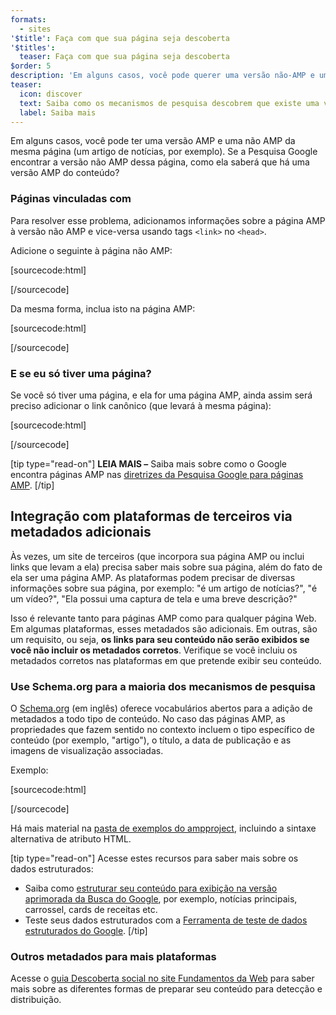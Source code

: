 ```yaml
---
formats:
  - sites
'$title': Faça com que sua página seja descoberta
'$titles':
  teaser: Faça com que sua página seja descoberta
$order: 5
description: 'Em alguns casos, você pode querer uma versão não-AMP e uma versão AMP da mesma página, por exemplo, no caso de um artigo de notícia. Considere o seguinte: se a Busca do Google ...'
teaser:
  icon: discover
  text: Saiba como os mecanismos de pesquisa descobrem que existe uma versão AMP do seu site.
  label: Saiba mais
---
```


Em alguns casos, você pode ter uma versão AMP e uma não AMP da mesma página (um artigo de notícias, por exemplo). Se a Pesquisa Google encontrar a versão não AMP dessa página, como ela saberá que há uma versão AMP do conteúdo?

### Páginas vinculadas com <code><link></code>

Para resolver esse problema, adicionamos informações sobre a página AMP à versão não AMP e vice-versa usando tags `<link>` no `<head>`.

Adicione o seguinte à página não AMP:

[sourcecode:html]

<link rel="amphtml" href="https://www.example.com/url/to/amp/document.html">
[/sourcecode]

Da mesma forma, inclua isto na página AMP:

[sourcecode:html]

<link rel="canonical" href="https://www.example.com/url/to/full/document.html">
[/sourcecode]

### E se eu só tiver uma página?

Se você só tiver uma página, e ela for uma página AMP, ainda assim será preciso adicionar o link canônico (que levará à mesma página):

[sourcecode:html]

<link rel="canonical" href="https://www.example.com/url/to/amp/document.html">
[/sourcecode]

[tip type="read-on"] <strong>LEIA MAIS –</strong> Saiba mais sobre como o Google encontra páginas AMP nas [diretrizes da Pesquisa Google para páginas AMP](https://support.google.com/webmasters/answer/6340290). [/tip]

## Integração com plataformas de terceiros via metadados adicionais <a name="integrate-with-third-party-platforms-through-additional-metadata"></a>

Às vezes, um site de terceiros (que incorpora sua página AMP ou inclui links que levam a ela) precisa saber mais sobre sua página, além do fato de ela ser uma página AMP. As plataformas podem precisar de diversas informações sobre sua página, por exemplo: "é um artigo de notícias?", "é um vídeo?", "Ela possui uma captura de tela e uma breve descrição?"

Isso é relevante tanto para páginas AMP como para qualquer página Web. Em algumas plataformas, esses metadados são adicionais. Em outras, são um requisito, ou seja, **os links para seu conteúdo não serão exibidos se você não incluir os metadados corretos**. Verifique se você incluiu os metadados corretos nas plataformas em que pretende exibir seu conteúdo.

### Use Schema.org para a maioria dos mecanismos de pesquisa

O [Schema.org](http://schema.org/) (em inglês) oferece vocabulários abertos para a adição de metadados a todo tipo de conteúdo. No caso das páginas AMP, as propriedades que fazem sentido no contexto incluem o tipo específico de conteúdo (por exemplo, "artigo"), o título, a data de publicação e as imagens de visualização associadas.

Exemplo:

[sourcecode:html]

<script type="application/ld+json">
  {
    "@context": "http://schema.org",
    "@type": "NewsArticle",
    "mainEntityOfPage": "http://cdn.ampproject.org/article-metadata.html",
    "headline": "Lorem Ipsum",
    "datePublished": "1907-05-05T12:02:41Z",
    "dateModified": "1907-05-05T12:02:41Z",
    "description": "The Catiline Orations continue to beguile engineers and designers alike -- but can it stand the test of time?",
    "author": {
      "@type": "Person",
      "name": "Jordan M Adler"
    },
    "publisher": {
      "@type": "Organization",
      "name": "Google",
      "logo": {
        "@type": "ImageObject",
        "url": "http://cdn.ampproject.org/logo.jpg",
        "width": 600,
        "height": 60
      }
    },
    "image": {
      "@type": "ImageObject",
      "url": "http://cdn.ampproject.org/leader.jpg",
      "height": 2000,
      "width": 800
    }
  }
</script>

[/sourcecode]

Há mais material na [pasta de exemplos do ampproject](https://github.com/ampproject/amphtml/tree/master/examples/metadata-examples), incluindo a sintaxe alternativa de atributo HTML.

[tip type="read-on"] Acesse estes recursos para saber mais sobre os dados estruturados:

- Saiba como [estruturar seu conteúdo para exibição na versão aprimorada da Busca do Google](https://developers.google.com/search/docs/guides/mark-up-content), por exemplo, notícias principais, carrossel, cards de receitas etc.
- Teste seus dados estruturados com a [Ferramenta de teste de dados estruturados do Google](https://developers.google.com/structured-data/testing-tool/). [/tip]

### Outros metadados para mais plataformas

Acesse o [guia Descoberta social no site Fundamentos da Web](https://developers.google.com/web/fundamentals/discovery-and-monetization/social-discovery/) para saber mais sobre as diferentes formas de preparar seu conteúdo para detecção e distribuição.
